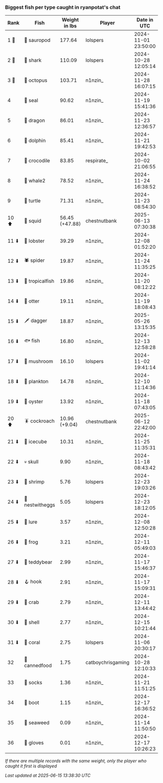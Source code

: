 ### Biggest fish per type caught in ryanpotat's chat
| Rank | Fish | Weight in lbs | Player | Date in UTC |
|------|--------|-----------|---------|------|
| 1 🥇  | 🦕 sauropod | 177.64 | lolspers | 2024-11-01 23:50:00 |
| 2 🥈  | 🦈 shark | 110.09 | lolspers | 2024-10-28 12:05:14 |
| 3 🥉  | 🐙 octopus | 103.71 | n1nzin_ | 2024-11-28 16:07:15 |
| 4  | 🦭 seal | 90.62 | n1nzin_ | 2024-11-19 15:41:36 |
| 5  | 🐉 dragon | 86.01 | n1nzin_ | 2024-11-23 12:36:57 |
| 6  | 🐬 dolphin | 85.41 | n1nzin_ | 2024-11-21 19:42:53 |
| 7  | 🐊 crocodile | 83.85 | respirate_ | 2024-10-02 21:06:55 |
| 8  | 🐋 whale2 | 78.52 | n1nzin_ | 2024-11-24 16:38:52 |
| 9  | 🐢 turtle | 71.31 | n1nzin_ | 2024-11-23 08:54:30 |
| 10 ⬆ | 🦑 squid | 56.45 (+47.88) | chestnutbank | 2025-06-13 07:30:38 |
| 11 ⬇ | 🦞 lobster | 39.29 | n1nzin_ | 2024-12-08 01:52:20 |
| 12 ⬇ | 🕷️ spider | 19.87 | n1nzin_ | 2024-11-24 11:35:25 |
| 13 ⬇ | 🐠 tropicalfish | 19.86 | n1nzin_ | 2024-11-20 08:12:22 |
| 14 ⬇ | 🦦 otter | 19.11 | n1nzin_ | 2024-11-19 18:08:43 |
| 15 ⬇ | 🗡️ dagger | 18.87 | n1nzin_ | 2025-05-26 13:15:35 |
| 16 ⬇ | 🐟 fish | 16.80 | n1nzin_ | 2024-12-13 12:58:28 |
| 17 ⬇ | 🍄 mushroom | 16.10 | lolspers | 2024-11-02 19:41:14 |
| 18 ⬇ | 🦠 plankton | 14.78 | n1nzin_ | 2024-12-10 11:14:36 |
| 19 ⬇ | 🦪 oyster | 13.92 | n1nzin_ | 2024-11-18 07:43:05 |
| 20 ⬆ | 🪳 cockroach | 10.96 (+9.04) | chestnutbank | 2025-06-12 22:42:00 |
| 21 ⬇ | 🧊 icecube | 10.31 | n1nzin_ | 2024-11-25 11:35:31 |
| 22 ⬇ | 💀 skull | 9.90 | n1nzin_ | 2024-11-18 08:43:42 |
| 23 ⬇ | 🦐 shrimp | 5.76 | lolspers | 2024-12-23 19:03:26 |
| 24 ⬇ | 🪺 nestwitheggs | 5.05 | lolspers | 2024-12-23 18:12:05 |
| 25 ⬇ | 🎏 lure | 3.57 | n1nzin_ | 2024-12-08 12:50:28 |
| 26 ⬇ | 🐸 frog | 3.21 | n1nzin_ | 2024-12-11 05:49:03 |
| 27 ⬇ | 🧸 teddybear | 2.99 | n1nzin_ | 2024-11-17 15:46:37 |
| 28 ⬇ | 🪝 hook | 2.91 | n1nzin_ | 2024-11-17 15:09:31 |
| 29 ⬇ | 🦀 crab | 2.79 | n1nzin_ | 2024-12-11 13:44:42 |
| 30 ⬇ | 🐚 shell | 2.77 | n1nzin_ | 2024-12-15 10:21:44 |
| 31 ⬇ | 🪸 coral | 2.75 | lolspers | 2024-11-06 20:30:17 |
| 32  | 🥫 cannedfood | 1.75 | catboychrisgaming | 2024-10-28 12:10:33 |
| 33  | 🧦 socks | 1.36 | n1nzin_ | 2024-11-21 11:51:25 |
| 34  | 👢 boot | 1.15 | n1nzin_ | 2024-12-17 16:36:52 |
| 35  | 🌿 seaweed | 0.09 | n1nzin_ | 2024-11-14 11:50:50 |
| 36  | 🧤 gloves | 0.01 | n1nzin_ | 2024-12-17 10:26:23 |

_If there are multiple records with the same weight, only the player who caught it first is displayed_

_Last updated at 2025-06-15 13:38:30 UTC_